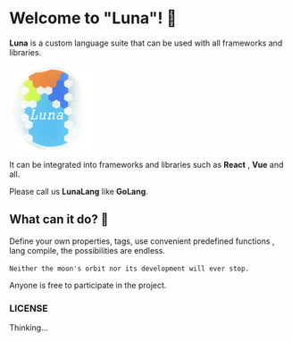 # Welcome to "Luna"! 👋
**Luna** is a custom language suite that can be used with all frameworks and libraries.
<br/><br/>
<img src="assets/luna.png" width="150">

It can be integrated into frameworks and libraries such as **React** , **Vue** and all.

Please call us **LunaLang** like **GoLang**.

## What can it do? 🤔
Define your own properties, tags, use convenient predefined functions , lang compile, the possibilities are endless.

```Neither the moon's orbit nor its development will ever stop.```

Anyone is free to participate in the project.

### LICENSE
Thinking...

